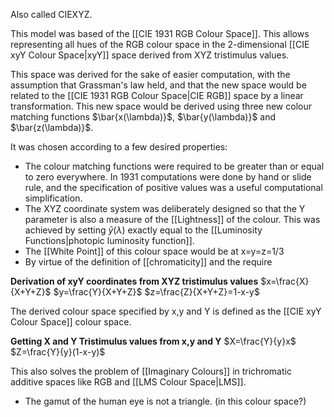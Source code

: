 Also called CIEXYZ.

This model was based of the [[CIE 1931 RGB Colour Space]]. This allows representing all hues of the RGB colour space in the 2-dimensional [[CIE xyY Colour Space|xyY]] space derived from XYZ tristimulus values.

This space was derived for the sake of easier computation, with the assumption that Grassman's law held, and that the new space would be related to the [[CIE 1931 RGB Colour Space|CIE RGB]] space by a linear transformation. This new space would be derived using three new colour matching functions $\bar{x(\lambda)}$, $\bar{y(\lambda)}$ and $\bar{z(\lambda)}$.

It was chosen according to a few desired properties:
- The colour matching functions were required to be greater than or equal to zero everywhere. In 1931 computations were done by hand or slide rule, and the specification of positive values was a useful computational simplification.
- The XYZ coordinate system was deliberately designed so that the Y parameter is also a measure of the [[Lightness]] of the colour. This was achieved by setting $\bar{y}(\lambda)$ exactly equal to the [[Luminosity Functions|photopic luminosity function]].
- The [[White Point]] of this colour space would be at x=y=z=1/3
- By virtue of the definition of [[chromaticity]] and the require

**Derivation of xyY coordinates from XYZ tristimulus values**
$x=\frac{X}{X+Y+Z}$
$y=\frac{Y}{X+Y+Z}$
$z=\frac{Z}{X+Y+Z}=1-x-y$

The derived colour space specified by x,y and Y is defined as the [[CIE xyY Colour Space]] colour space.

**Getting X and Y Tristimulus values from x,y and Y**
$X=\frac{Y}{y}x$
$Z=\frac{Y}{y}(1-x-y)$

This also solves the problem of [[Imaginary Colours]] in trichromatic additive spaces like RGB and [[LMS Colour Space|LMS]].

- The gamut of the human eye is not a triangle. (in this colour space?)